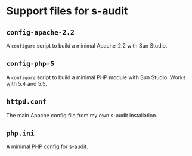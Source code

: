 # Support files for s-audit

## `config-apache-2.2`

A `configure` script to build a minimal Apache-2.2 with Sun Studio.

## `config-php-5`
A `configure` script to build a minimal PHP module with Sun Studio.
Works with 5.4 and 5.5.

## `httpd.conf`

The main Apache config file from my own s-audit installation.

## `php.ini`

A minimal PHP config for s-audit.
